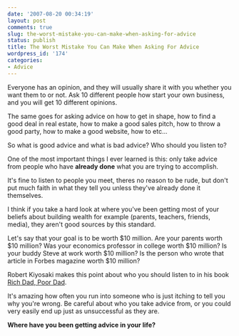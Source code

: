 ```yaml
---
date: '2007-08-20 00:34:19'
layout: post
comments: true
slug: the-worst-mistake-you-can-make-when-asking-for-advice
status: publish
title: The Worst Mistake You Can Make When Asking For Advice
wordpress_id: '174'
categories:
- Advice
---
```


Everyone has an opinion, and they will usually share it with you whether you want them to or not.  Ask 10 different people how start your own business, and you will get 10 different opinions.

The same goes for asking advice on how to get in shape, how to find a good deal in real estate, how to make a good sales pitch, how to throw a good party, how to make a good website, how to etc...

So what is good advice and what is bad advice?  Who should you listen to?

One of the most important things I ever learned is this: only take advice from people who have **already done** what you are trying to accomplish.

It's fine to listen to people you meet, theres no reason to be rude, but don't put much faith in what they tell you unless they've already done it themselves.

I think if you take a hard look at where you've been getting most of your beliefs about building wealth for example (parents, teachers, friends, media), they aren't good sources by this standard.

Let's say that your goal is to be worth $10 million.  Are your parents worth $10 million?  Was your economics professor in college worth $10 million?  Is your buddy Steve at work worth $10 million?  Is the person who wrote that article in Forbes magazine worth $10 million?

Robert Kiyosaki makes this point about who you should listen to in his book [Rich Dad, Poor Dad](http://www.amazon.com/gp/product/0751532711?ie=UTF8&tag=httpwwwstartb-20&linkCode=as2&camp=1789&creative=9325&creativeASIN=0751532711).

It's amazing how often you run into someone who is just itching to tell you why you're wrong.  Be careful about who you take advice from, or you could very easily end up just as unsuccessful as they are.

**Where have you been getting advice in your life?**
